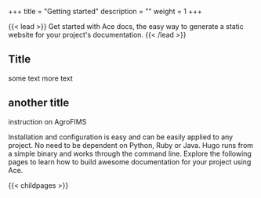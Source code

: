 +++
title = "Getting started"
description = ""
weight = 1
+++

{{< lead >}}
Get started with Ace docs, the easy way to generate a static website for your project's documentation. 
{{< /lead >}}

## Title
some text more text

## another title
instruction on AgroFIMS

Installation and configuration is easy and can be easily applied to any project. No need to be dependent on Python, Ruby or Java. Hugo runs from a simple binary and works through the command line.
Explore the following pages to learn how to build awesome documentation for your project using Ace.

{{< childpages >}}
